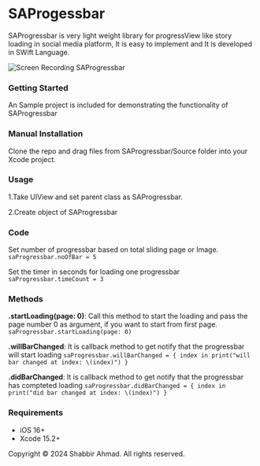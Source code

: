 # SAProgessbar
SAProgressbar is very light weight library for progressView like story loading in social media platform, It is easy to implement and It is developed in SWift Language.

![Screen Recording SAProgressbar](https://github.com/shabbirmateen/SAProgessbar/assets/26703994/0aa0ea09-a05c-46a8-96ac-2e4df1be437d)


### **Getting Started**

An Sample project is included for demonstrating the functionality of SAProgressbar

### **Manual Installation**

Clone the repo and drag files from SAProgressbar/Source folder into your Xcode project.


### **Usage**

1.Take UIView and set parent class as SAProgressbar.

2.Create object of SAProgressbar


### **Code**

Set number of progressbar based on total sliding page or Image.
`saProgressbar.noOfBar = 5`

Set the timer in seconds for loading one progressbar
`saProgressbar.timeCount = 3`

### **Methods**

**.startLoading(page: 0)**: Call this method to start the loading and pass the page number 0 as argument, if you want to start from first page.
`saProgressbar.startLoading(page: 0)`

**.willBarChanged**: It is callback method to get notify that the progressbar will start loading
`saProgressbar.willBarChanged = { index in
            print("will bar changed at index: \(index)")
        }`

**.didBarChanged**: It is callback method to get notify that the progressbar has compteted loading 
`saProgressbar.didBarChanged = { index in
            print("did bar changed at index: \(index)")
        }`


### **Requirements**
- iOS 16+
- Xcode 15.2+

Copyright © 2024 Shabbir Ahmad. All rights reserved.
        
